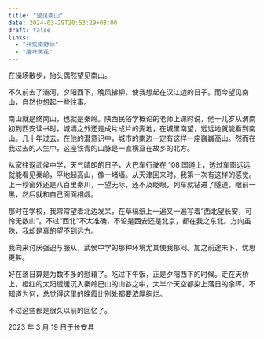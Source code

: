 ```yaml
---
title: "望见南山"
date: 2024-03-29T20:53:29+08:00
draft: false
links:
  - "开荒南野际"
  - "落叶黄花"
---
```


在操场散步，抬头偶然望见南山。

不久前去了灞河，夕阳西下，晚风拂柳，使我想起在汉江边的日子。而今望见南山，自然也想起一些往事。

南山就是终南山，也就是秦岭。陕西民俗学概论的老师上课时说，他十几岁从渭南初到西安读书时，城墙之外还是成片成片的麦地，在城里南望，远远地就能看到南山。几十年过去，在他的潜意识中，城市的南边一定有这样一座巍巍高山。然而在我过去的人生中，这座铁青的山脉是一直横亘在故乡的北方。

从家往返武侯中学，天气晴朗的日子，大巴车行驶在 108 国道上，透过车窗远远就能看见秦岭，平地起高山，像一堵墙。从天津回来时，我第一次有这样的感觉。上一秒窗外还是八百里秦川，一望无际，还不及眨眼，列车就钻进了隧道，眼前一黑，然后就和自己面面相觑。

那时在学校，我常常望着北边发呆，在草稿纸上一遍又一遍写着“西北望长安，可怜无数山”。不过“西北”不太准确，不论是西安还是北京，都在我之东北。方向虽殊，我却是真的望不到远方。

我向来讨厌强迫与服从，武侯中学的那种环境尤其使我郁闷。加之前途未卜，忧思更甚。

好在落日算是为数不多的慰藉了。吃过下午饭，正是夕阳西下的时候。走在天桥上，橙红的太阳缓缓沉入秦岭巴山的山谷之中，大半个天空都染上落日的余晖。不知道为何，总觉得这里的晚霞比别处都要浓厚绚烂。

不过这些都是很久以前的回忆了。

2023 年 3 月 19 日于长安县
